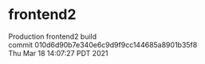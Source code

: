 # frontend2  
Production frontend2 build  
commit 010d6d90b7e340e6c9d9f9cc144685a8901b35f8  
Thu Mar 18 14:07:27 PDT 2021  
